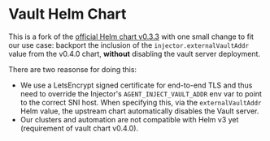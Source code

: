 # Vault Helm Chart

This is a fork of the [official Helm chart v0.3.3](https://github.com/hashicorp/vault-helm/tree/v0.3.3) with one small change to fit our use case: backport the inclusion of the `injector.externalVaultAddr` value from the v0.4.0 chart, **without** disabling the vault server deployment.

There are two reasonse for doing this:

- We use a LetsEncrypt signed certificate for end-to-end TLS and thus need to override the Injector's `AGENT_INJECT_VAULT_ADDR` env var to point to the correct SNI host. When specifying this, via the `externalVaultAddr` Helm value, the upstream chart automatically disables the Vault server.
- Our clusters and automation are not compatible with Helm v3 yet (requirement of vault chart v0.4.0).
